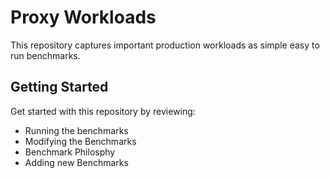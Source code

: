 # Proxy Workloads

This repository captures important production workloads as simple easy to run benchmarks.

## Getting Started
Get started with this repository by reviewing:

- Running the benchmarks
- Modifying the Benchmarks
- Benchmark Philosphy
- Adding new Benchmarks

